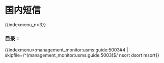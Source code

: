 # 国内短信

{{indexmenu_n>3}}

### 目录：

{{indexmenu>:management_monitor:usms:guide:5003#4 | skipfile=/^(management_monitor:usms:guide:5003)$/ nsort dsort msort}}
